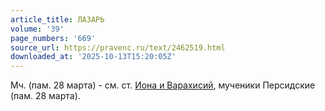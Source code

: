 ```yaml
---
article_title: ЛАЗАРЬ
volume: '39'
page_numbers: '669'
source_url: https://pravenc.ru/text/2462519.html
downloaded_at: '2025-10-13T15:20:05Z'
---
```


Мч. (пам. 28 марта) - см. ст. [Иона и Варахисий](<https://pravenc.ru/text/Иона и Варахисий.html>), мученики Персидские (пам. 28 марта).
